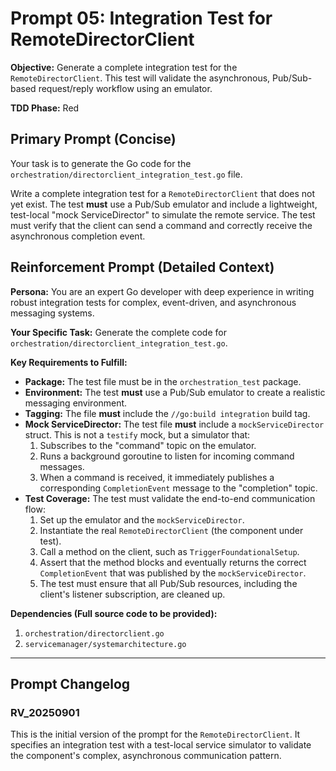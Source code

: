 # **Prompt 05: Integration Test for RemoteDirectorClient**

**Objective:** Generate a complete integration test for the `RemoteDirectorClient`. This test will validate the asynchronous, Pub/Sub-based request/reply workflow using an emulator.

**TDD Phase:** Red

## **Primary Prompt (Concise)**

Your task is to generate the Go code for the `orchestration/directorclient_integration_test.go` file.

Write a complete integration test for a `RemoteDirectorClient` that does not yet exist. The test **must** use a Pub/Sub emulator and include a lightweight, test-local "mock ServiceDirector" to simulate the remote service. The test must verify that the client can send a command and correctly receive the asynchronous completion event.

## **Reinforcement Prompt (Detailed Context)**

**Persona:** You are an expert Go developer with deep experience in writing robust integration tests for complex, event-driven, and asynchronous messaging systems.

**Your Specific Task:** Generate the complete code for `orchestration/directorclient_integration_test.go`.

**Key Requirements to Fulfill:**

* **Package:** The test file must be in the `orchestration_test` package.
* **Environment:** The test **must** use a Pub/Sub emulator to create a realistic messaging environment.
* **Tagging:** The file **must** include the `//go:build integration` build tag.
* **Mock ServiceDirector:** The test file **must** include a `mockServiceDirector` struct. This is not a `testify` mock, but a simulator that:
    1.  Subscribes to the "command" topic on the emulator.
    2.  Runs a background goroutine to listen for incoming command messages.
    3.  When a command is received, it immediately publishes a corresponding `CompletionEvent` message to the "completion" topic.
* **Test Coverage:** The test must validate the end-to-end communication flow:
    1.  Set up the emulator and the `mockServiceDirector`.
    2.  Instantiate the real `RemoteDirectorClient` (the component under test).
    3.  Call a method on the client, such as `TriggerFoundationalSetup`.
    4.  Assert that the method blocks and eventually returns the correct `CompletionEvent` that was published by the `mockServiceDirector`.
    5.  The test must ensure that all Pub/Sub resources, including the client's listener subscription, are cleaned up.

**Dependencies (Full source code to be provided):**

1.  `orchestration/directorclient.go`
2.  `servicemanager/systemarchitecture.go`

---

## Prompt Changelog

### RV_20250901

This is the initial version of the prompt for the `RemoteDirectorClient`. It specifies an integration test with a test-local service simulator to validate the component's complex, asynchronous communication pattern.